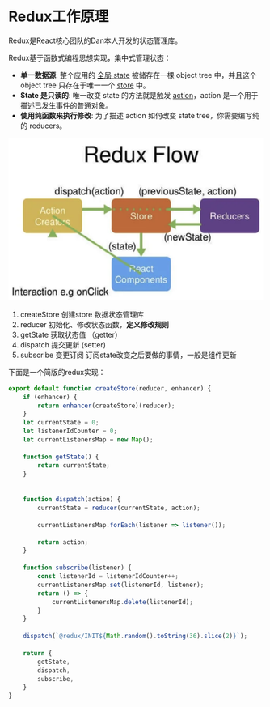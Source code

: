 # Redux工作原理

Redux是React核心团队的Dan本人开发的状态管理库。

Redux基于函数式编程思想实现，集中式管理状态：

* **单一数据源**: 整个应用的 [全局 state](https://cn.redux.js.org/understanding/thinking-in-redux/glossary#state) 被储存在一棵 object tree 中，并且这个 object tree 只存在于唯一一个 [store](https://cn.redux.js.org/understanding/thinking-in-redux/glossary#store) 中。
* **State 是只读的**: 唯一改变 state 的方法就是触发 [action](https://cn.redux.js.org/understanding/thinking-in-redux/glossary)，action 是一个用于描述已发生事件的普通对象。
* **使用纯函数来执行修改**: 为了描述 action 如何改变 state tree，你需要编写纯的 reducers。

![](<../../.gitbook/assets/image (4).png>)

1. createStore 创建store 数据状态管理库
2. reducer 初始化、修改状态函数，**定义修改规则**
3. getState 获取状态值 （getter）
4. dispatch 提交更新 (setter)
5. subscribe 变更订阅 订阅state改变之后要做的事情，一般是组件更新

下面是一个简版的redux实现：



```javascript
export default function createStore(reducer, enhancer) {
    if (enhancer) {
        return enhancer(createStore)(reducer);
    }
    let currentState = 0;
    let listenerIdCounter = 0;
    let currentListenersMap = new Map();
    
    function getState() {
        return currentState;
    }
    
    
    function dispatch(action) {
        currentState = reducer(currentState, action);
        
        currentListenersMap.forEach(listener => listener());
        
        return action;
    }
    
    function subscribe(listener) {
        const listenerId = listenerIdCounter++;
        currentListenersMap.set(listenerId, listener);
        return () => {
            currentListenersMap.delete(listenerId);
        }
    }
    
    dispatch(`@redux/INIT${Math.random().toString(36).slice(2)}`);
    
    return {
        getState,
        dispatch,
        subscribe,
    }
}


```
